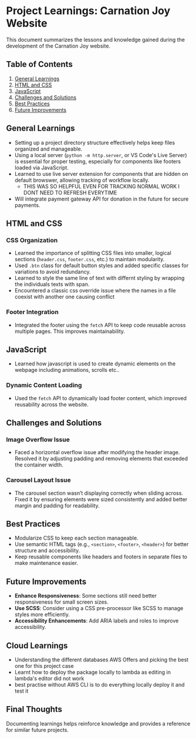 # Project Learnings: Carnation Joy Website

This document summarizes the lessons and knowledge gained during the development of the Carnation Joy website.

## Table of Contents

1. [General Learnings](#general-learnings)
2. [HTML and CSS](#html-and-css)
3. [JavaScript](#javascript)
4. [Challenges and Solutions](#challenges-and-solutions)
5. [Best Practices](#best-practices)
6. [Future Improvements](#future-improvements)

## General Learnings

- Setting up a project directory structure effectively helps keep files organized and manageable.
- Using a local server (`python -m http.server`, or VS Code's Live Server) is essential for proper testing, especially for components like footers loaded via JavaScript.
- Learned to use live server extension for components that are hidden on default browswer, allowing tracking of workflow locally.
  - THIS WAS SO HELPFUL EVEN FOR TRACKING NORMAL WORK I DONT NEED TO REFRESH EVERYTIME
- Will integrate payment gateway API for donation in the future for secure payments.

## HTML and CSS

### CSS Organization

- Learned the importance of splitting CSS files into smaller, logical sections (`header.css`, `footer.css`, etc.) to maintain modularity.
- Used `.btn` class for default button styles and added specific classes for variations to avoid redundancy.
- Learned to style the same line of text with differnt styling by wrapping the individuals texts with span.
- Encountered a classic css override issue where the names in a file coexist with another one causing conflict

### Footer Integration

- Integrated the footer using the `fetch` API to keep code reusable across multiple pages. This improves maintainability.

## JavaScript

- Learned how javascript is used to create dynamic elements on the webpage including animations, scrolls etc..

### Dynamic Content Loading

- Used the `fetch` API to dynamically load footer content, which improved reusability across the website.

## Challenges and Solutions

### Image Overflow Issue

- Faced a horizontal overflow issue after modifying the header image. Resolved it by adjusting padding and removing elements that exceeded the container width.

### Carousel Layout Issue

- The carousel section wasn’t displaying correctly when sliding across. Fixed it by ensuring elements were sized consistently and added better margin and padding for readability.

## Best Practices

- Modularize CSS to keep each section manageable.
- Use semantic HTML tags (e.g., `<section>`, `<footer>`, `<header>`) for better structure and accessibility.
- Keep reusable components like headers and footers in separate files to make maintenance easier.

## Future Improvements

- **Enhance Responsiveness**: Some sections still need better responsiveness for small screen sizes.
- **Use SCSS**: Consider using a CSS pre-processor like SCSS to manage styles more efficiently.
- **Accessibility Enhancements**: Add ARIA labels and roles to improve accessibility.

## Cloud Learnings

- Understanding the different databases AWS Offers and picking the best one for this project case
- Learnt how to deploy the package locally to lambda as editing in lambda's editor did not work
- best practise without AWS CLI is to do everything locally deploy it and test it

## Final Thoughts

Documenting learnings helps reinforce knowledge and provides a reference for similar future projects.
